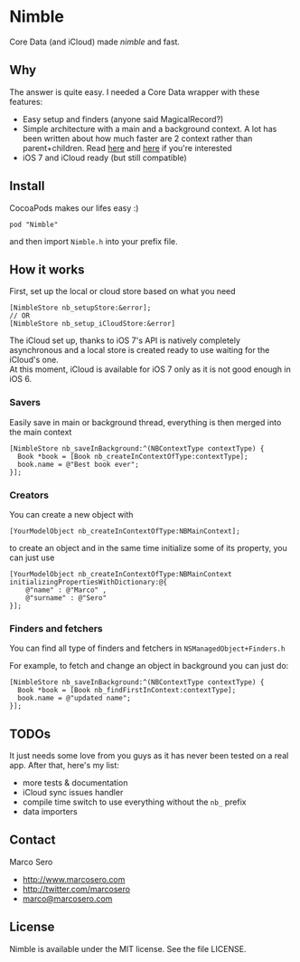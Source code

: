 

# Nimble

Core Data (and iCloud) made *nimble* and fast.

## Why

The answer is quite easy. I needed a Core Data wrapper with these features:

- Easy setup and finders (anyone said MagicalRecord?)
- Simple architecture with a main and a background context. A lot has been written about how much faster are 2 context rather than parent+children. Read [here](http://floriankugler.com/blog/2013/4/29/concurrent-core-data-stack-performance-shootout) and [here](http://floriankugler.com/blog/2013/5/11/backstage-with-nested-managed-object-contexts) if you're interested
- iOS 7 and iCloud ready (but still compatible)

## Install

CocoaPods makes our lifes easy :)

    pod "Nimble"

and then import `Nimble.h` into your prefix file.

## How it works

First, set up the local or cloud store based on what you need

    [NimbleStore nb_setupStore:&error];
    // OR
    [NimbleStore nb_setup_iCloudStore:&error]

The iCloud set up, thanks to iOS 7's API is natively completely asynchronous and a local store is created ready to use waiting for the iCloud's one.  
At this moment, iCloud is available for iOS 7 only as it is not good enough in iOS 6.

### Savers

Easily save in main or background thread, everything is then merged into the main context

    [NimbleStore nb_saveInBackground:^(NBContextType contextType) {
      Book *book = [Book nb_createInContextOfType:contextType];
      book.name = @"Best book ever";
    }];


### Creators

You can create a new object with 

    [YourModelObject nb_createInContextOfType:NBMainContext];

to create an object and in the same time initialize some of its property, you can just use

    [YourModelObject nb_createInContextOfType:NBMainContext initializingPropertiesWithDictionary:@{
        @"name" : @"Marco" ,
        @"surname" : @"Sero"
    }];

### Finders and fetchers

You can find all type of finders and fetchers in `NSManagedObject+Finders.h`

For example, to fetch and change an object in background you can just do:

    [NimbleStore nb_saveInBackground:^(NBContextType contextType) {
      Book *book = [Book nb_findFirstInContext:contextType];
      book.name = @"updated name";
    }];

## TODOs

It just needs some love from you guys as it has never been tested on a real app. After that, here's my list:

- more tests & documentation
- iCloud sync issues handler
- compile time switch to use everything without the `nb_` prefix
- data importers

## Contact

Marco Sero

- http://www.marcosero.com
- http://twitter.com/marcosero 
- marco@marcosero.com

## License

Nimble is available under the MIT license. See the file LICENSE.